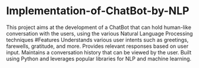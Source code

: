 # Implementation-of-ChatBot-by-NLP
This project aims at the development of a ChatBot that can hold human-like conversation with the users, using the various Natural Language Processing techniques
#Features
Understands various user intents such as greetings, farewells, gratitude, and more.
Provides relevant responses based on user input.
Maintains a conversation history that can be viewed by the user.
Built using Python and leverages popular libraries for NLP and machine learning.
